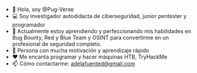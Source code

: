 - 👋 Hola, soy @Pug-Verse
- 💻 Soy investigador autodidacta de ciberseguridad, junior pentester y programador
- 🌱 Actualmente estoy aprendiendo y perfeccionando mis habilidades en Bug Bounty, Red y Blue Team y OSINT para convertirme en un profesional de seguridad completo.
- 🤝 Persona con mucha motivación y aprendizaje rápido
- ❤️ Me encanta programar y hacer máquinas HTB, TryHackMe
- 📫 Cómo contactarme: adelafuented@gmail.com



<!---
Pug-Verse/Pug-Verse is a ✨ special ✨ repository because its `README.md` (this file) appears on your GitHub profile.
You can click the Preview link to take a look at your changes.
--->
